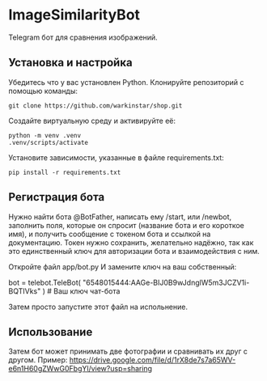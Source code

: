# ImageSimilarityBot
Telegram бот для  сравнения изображений.

## Установка и настройка
Убедитесь что у вас установлен Python.
Клонируйте репозиторий с помощью команды:

```git clone https://github.com/warkinstar/shop.git```

Создайте виртуальную среду и активируйте её:

```
python -m venv .venv
.venv/scripts/activate
```

Установите зависимости, указанные в файле requirements.txt:

```pip install -r requirements.txt```

## Регистрация бота
Нужно найти бота @BotFather, написать ему /start, или /newbot, заполнить поля, которые он спросит 
(название бота и его короткое имя), и получить сообщение с токеном бота и ссылкой на документацию. 
Токен нужно сохранить, желательно надёжно, так как это единственный ключ для авторизации бота и взаимодействия с ним.

Откройте файл app/bot.py
И замените ключ на ваш собственный:

bot = telebot.TeleBot(
    "6548015444:AAGe-BIJ0B9wJdnglW5m3JCZV1i-BQTIVks"
)  # Ваш ключ чат-бота

Затем просто запустите этот файл на испольнение.

## Использование 
Затем бот может принимать две фотографии и сравнивать их друг с другом. Пример: https://drive.google.com/file/d/1rX8de7s7a65WV-e6n1H60gZWwG0FbgYl/view?usp=sharing

